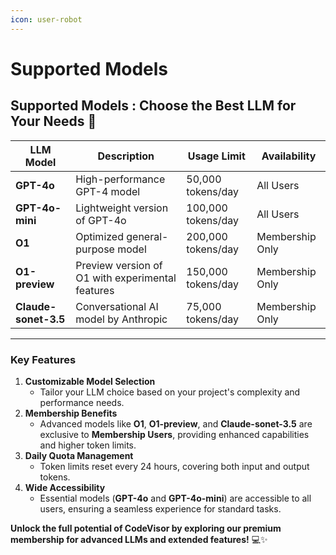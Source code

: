 ```yaml
---
icon: user-robot
---
```


# Supported Models

## Supported Models : Choose the Best LLM for Your Needs 🚀

| LLM Model            | Description                                      | Usage Limit        | Availability    |
| -------------------- | ------------------------------------------------ | ------------------ | --------------- |
| **GPT-4o**           | High-performance GPT-4 model                     | 50,000 tokens/day  | All Users       |
| **GPT-4o-mini**      | Lightweight version of GPT-4o                    | 100,000 tokens/day | All Users       |
| **O1**               | Optimized general-purpose model                  | 200,000 tokens/day | Membership Only |
| **O1-preview**       | Preview version of O1 with experimental features | 150,000 tokens/day | Membership Only |
| **Claude-sonet-3.5** | Conversational AI model by Anthropic             | 75,000 tokens/day  | Membership Only |

***

### **Key Features**

1. **Customizable Model Selection**
   * Tailor your LLM choice based on your project's complexity and performance needs.
2. **Membership Benefits**
   * Advanced models like **O1**, **O1-preview**, and **Claude-sonet-3.5** are exclusive to **Membership Users**, providing enhanced capabilities and higher token limits.
3. **Daily Quota Management**
   * Token limits reset every 24 hours, covering both input and output tokens.
4. **Wide Accessibility**
   * Essential models (**GPT-4o** and **GPT-4o-mini**) are accessible to all users, ensuring a seamless experience for standard tasks.

**Unlock the full potential of CodeVisor by exploring our premium membership for advanced LLMs and extended features!** 💻✨

